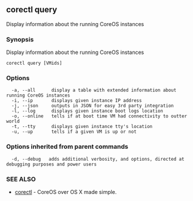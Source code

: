 ## corectl query

Display information about the running CoreOS instances

### Synopsis


Display information about the running CoreOS instances

```
corectl query [VMids]
```

### Options

```
  -a, --all      display a table with extended information about running CoreOS instances
  -i, --ip       displays given instance IP address
  -j, --json     outputs in JSON for easy 3rd party integration
  -l, --log      displays given instance boot logs location
  -o, --online   tells if at boot time VM had connectivity to outter world
  -t, --tty      displays given instance tty's location
  -u, --up       tells if a given VM is up or not
```

### Options inherited from parent commands

```
  -d, --debug   adds additional verbosity, and options, directed at debugging purposes and power users
```

### SEE ALSO
* [corectl](corectl.md)	 - CoreOS over OS X made simple.

